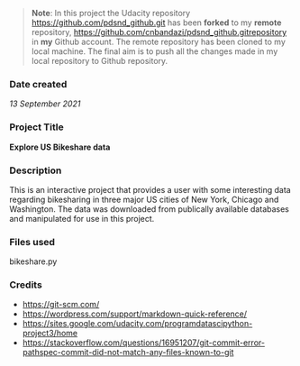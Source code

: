 >**Note**: In this project the Udacity repository https://github.com/pdsnd_github.git has been **forked** to my **remote** repository, https://github.com/cnbandazi/pdsnd_github.gitrepository in **my** Github account. The remote repository has been cloned to my local machine. The final aim is to push all the changes made in my local repository to Github repository.

### Date created
*13 September 2021*

### Project Title
**Explore US Bikeshare data**

### Description
This is an interactive project that provides a user with some interesting data regarding bikesharing in three major US cities of New York, Chicago and Washington. The data was downloaded from publically available databases and manipulated for use in this project.

### Files used
bikeshare.py

### Credits
* https://git-scm.com/
* https://wordpress.com/support/markdown-quick-reference/
* https://sites.google.com/udacity.com/programdatascipython-project3/home
* https://stackoverflow.com/questions/16951207/git-commit-error-pathspec-commit-did-not-match-any-files-known-to-git
